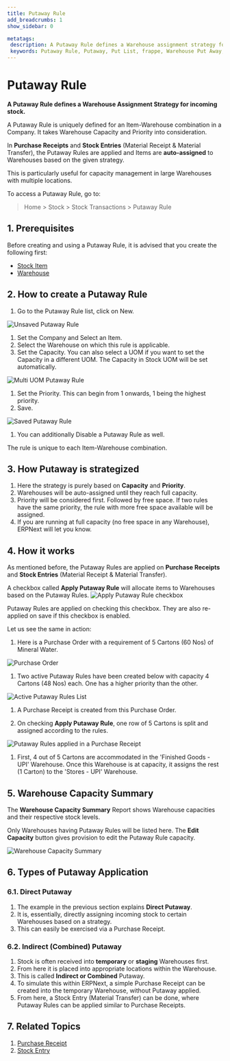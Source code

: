 ```yaml
---
title: Putaway Rule
add_breadcrumbs: 1
show_sidebar: 0

metatags:
 description: A Putaway Rule defines a Warehouse assignment strategy for incoming stock. This is particularly useful for purchasers with large warehouse locations and volume of purchase.
 keywords: Putaway Rule, Putaway, Put List, frappe, Warehouse Put Away, erpnext new features, WMS, Warehouse Capacity, erp, open source erp, free erp, stock, inventory
---
```


# Putaway Rule

**A Putaway Rule defines a Warehouse Assignment Strategy for incoming stock.**

A Putaway Rule is uniquely defined for an Item-Warehouse combination in a Company. It takes Warehouse Capacity and Priority into consideration.

In **Purchase Receipts** and **Stock Entries** (Material Receipt & Material Transfer), the Putaway Rules are applied and Items are **auto-assigned** to Warehouses based on the given strategy.

This is particularly useful for capacity management in large Warehouses with multiple locations.

To access a Putaway Rule, go to:

> Home > Stock > Stock Transactions > Putaway Rule

## 1. Prerequisites

Before creating and using a Putaway Rule, it is advised that you create the following first:

- [Stock Item](/docs/v12/user/manual/en/stock/item)
- [Warehouse](/docs/v12/user/manual/en/stock/warehouse)

## 2. How to create a Putaway Rule

1. Go to the Putaway Rule list, click on New.
 <img class='screenshot' alt='Unsaved Putaway Rule' src='{{docs_base_url}}/assets/img/stock/unsaved-putaway-rule.png'>

1. Set the Company and Select an Item.
1. Select the Warehouse on which this rule is applicable.
1. Set the Capacity. You can also select a UOM if you want to set the Capacity in a different UOM. The Capacity in Stock UOM will be set automatically.
 <img class='screenshot' alt='Multi UOM Putaway Rule' src='{{docs_base_url}}/assets/img/stock/multi-uom-putaway-rule.png'>

1. Set the Priority. This can begin from 1 onwards, 1 being the highest priority.
1. Save.
 <img class='screenshot' alt='Saved Putaway Rule' src='{{docs_base_url}}/assets/img/stock/saved-putaway-rule.png'>

1. You can additionally Disable a Putaway Rule as well.

The rule is unique to each Item-Warehouse combination.

## 3. How Putaway is strategized
1. Here the strategy is purely based on **Capacity** and **Priority**.
1. Warehouses will be auto-assigned until they reach full capacity.
1. Priority will be considered first. Followed by free space. If two rules have the same priority, the rule with more free space available will be assigned.
1. If you are running at full capacity (no free space in any Warehouse), ERPNext will let you know.

## 4. How it works

As mentioned before, the Putaway Rules are applied on **Purchase Receipts** and **Stock Entries** (Material Receipt & Material Transfer).

A checkbox called **Apply Putaway Rule** will allocate items to Warehouses based on the Putaway Rules.
 <img class='screenshot' alt='Apply Putaway Rule checkbox' src='{{docs_base_url}}/assets/img/stock/apply-putaway-rule.png'>

Putaway Rules are applied on checking this checkbox. They are also re-applied on save if this checkbox is enabled.

Let us see the same in action:

1. Here is a Purchase Order with a requirement of 5 Cartons (60 Nos) of Mineral Water.
 <img class='screenshot' alt='Purchase Order' src='{{docs_base_url}}/assets/img/stock/po-putaway-demo.png'>

1. Two active Putaway Rules have been created below with capacity 4 Cartons (48 Nos) each. One has a higher priority than the other.
 <img class='screenshot' alt='Active Putaway Rules List' src='{{docs_base_url}}/assets/img/stock/active-putaway-rules-list.png'>

1. A Purchase Receipt is created from this Purchase Order.

1. On checking **Apply Putaway Rule**, one row of 5 Cartons is split and assigned according to the rules.
 <img class='screenshot' alt='Putaway Rules applied in a Purchase Receipt' src='{{docs_base_url}}/assets/img/stock/pr-putaway-apply.gif'>

1. First, 4 out of 5 Cartons are accommodated in the 'Finished Goods - UPI' Warehouse. Once this Warehouse is at capacity, it assigns the rest (1 Carton) to the 'Stores - UPI' Warehouse.

## 5. Warehouse Capacity Summary

The **Warehouse Capacity Summary** Report shows Warehouse capacities and their respective stock levels.

Only Warehouses having Putaway Rules will be listed here. The **Edit Capacity** button gives provision to edit the Putaway Rule capacity.

 <img class='screenshot' alt='Warehouse Capacity Summary' src='{{docs_base_url}}/assets/img/stock/warehouse-capacity-summary.png'>


## 6. Types of Putaway Application

### 6.1. Direct Putaway

1. The example in the previous section explains **Direct Putaway**.
1. It is, essentially, directly assigning incoming stock to certain Warehouses based on a strategy.
1. This can easily be exercised via a Purchase Receipt.

### 6.2. Indirect (Combined) Putaway

1. Stock is often received into **temporary** or **staging** Warehouses first.
1. From here it is placed into appropriate locations within the Warehouse.
1. This is called **Indirect or Combined** Putaway.
1. To simulate this within ERPNext, a simple Purchase Receipt can be created into the temporary Warehouse, without Putaway applied.
1. From here, a Stock Entry (Material Transfer) can be done, where Putaway Rules can be applied similar to Purchase Receipts.

## 7. Related Topics

1. [Purchase Receipt](/docs/v12/user/manual/en/stock/purchase-receipt)
1. [Stock Entry](/docs/v12/user/manual/en/stock/stock-entry)